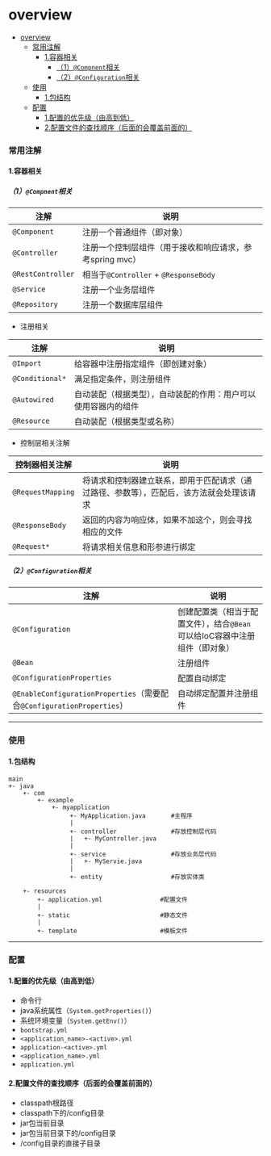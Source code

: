# overview

<!-- @import "[TOC]" {cmd="toc" depthFrom=1 depthTo=6 orderedList=false} -->
<!-- code_chunk_output -->

- [overview](#overview)
    - [常用注解](#常用注解)
      - [1.容器相关](#1容器相关)
        - [（1）`@Compnent`相关](#1compnent相关)
        - [（2）`@Configuration`相关](#2configuration相关)
    - [使用](#使用)
      - [1.包结构](#1包结构)
    - [配置](#配置)
      - [1.配置的优先级（由高到低）](#1配置的优先级由高到低)
      - [2.配置文件的查找顺序（后面的会覆盖前面的）](#2配置文件的查找顺序后面的会覆盖前面的)

<!-- /code_chunk_output -->

### 常用注解

#### 1.容器相关

##### （1）`@Compnent`相关

|注解|说明|
|-|-|
|`@Component`|注册一个普通组件（即对象）|
|`@Controller`|注册一个控制层组件（用于接收和响应请求，参考spring mvc）|
|`@RestController`|相当于`@Controller` + `@ResponseBody`|
|`@Service`|注册一个业务层组件|
|`@Repository`|注册一个数据库层组件|

* 注册相关

|注解|说明|
|-|-|
|`@Import`|给容器中注册指定组件（即创建对象）|
|`@Conditional*`|满足指定条件，则注册组件|
|`@Autowired`|自动装配（根据类型），自动装配的作用：用户可以使用容器内的组件|
|`@Resource`|自动装配（根据类型或名称）|


* 控制层相关注解

|控制器相关注解|说明|
|-|-|
|`@RequestMapping`|将请求和控制器建立联系，即用于匹配请求（通过路径、参数等），匹配后，该方法就会处理该请求|
|`@ResponseBody`|返回的内容为响应体，如果不加这个，则会寻找相应的文件|
|`@Request*`|将请求相关信息和形参进行绑定|

##### （2）`@Configuration`相关

|注解|说明|
|-|-|
|`@Configuration`|创建配置类（相当于配置文件），结合`@Bean`可以给IoC容器中注册组件（即对象）|
|`@Bean`|注册组件|
|`@ConfigurationProperties`|配置自动绑定|
|`@EnableConfigurationProperties`（需要配合`@ConfigurationProperties`）|自动绑定配置并注册组件|

***

### 使用

#### 1.包结构

```shell
main
+- java
    +- com
        +- example
            +- myapplication
                 +- MyApplication.java       #主程序
                 |
                 +- controller               #存放控制层代码
                 |   +- MyController.java
                 |
                 +- service                  #存放业务层代码
                 |   +- MyServie.java
                 |
                 +- entity                   #存放实体类

    +- resources
        +- application.yml                #配置文件
        |
        +- static                         #静态文件
        |
        +- template                       #模板文件
```

***

### 配置

#### 1.配置的优先级（由高到低）

* 命令行
* java系统属性（`System.getProperties()`）
* 系统环境变量（`System.getEnv()`）
* `bootstrap.yml`
* `<application_name>-<active>.yml`
* `application-<active>.yml`
* `<application_name>.yml`
* `application.yml`

#### 2.配置文件的查找顺序（后面的会覆盖前面的）
* classpath根路径
* classpath下的/config目录
* jar包当前目录
* jar包当前目录下的/config目录
* /config目录的直接子目录
